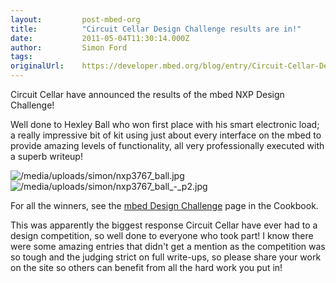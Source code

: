 ```yaml
---
layout:         post-mbed-org
title:          "Circuit Cellar Design Challenge results are in!"
date:           2011-05-04T11:30:14.000Z
author:         Simon Ford
tags:           
originalUrl:    https://developer.mbed.org/blog/entry/Circuit-Cellar-Design-Challenge-results1/
---
```


<p>
  Circuit Cellar have announced the results of the mbed NXP Design
  Challenge!
</p>
<p>
  Well done to Hexley Ball who won first place with his smart
  electronic load; a really impressive bit of kit using just about
  every interface on the mbed to provide amazing levels of
  functionality, all very professionally executed with a superb
  writeup!
</p>
<p>
  <img src=
  "https://developer.mbed.org/media/uploads/simon/nxp3767_ball.jpg"
  alt="/media/uploads/simon/nxp3767_ball.jpg" title=
  "/media/uploads/simon/nxp3767_ball.jpg"> <img src=
  "https://developer.mbed.org/media/uploads/simon/nxp3767_ball_-_p2.jpg"
  alt="/media/uploads/simon/nxp3767_ball_-_p2.jpg" title=
  "/media/uploads/simon/nxp3767_ball_-_p2.jpg">
</p>
<p>
  For all the winners, see the <a href=
  "http://mbed.org/cookbook/mbed-Design-Challenge">mbed Design
  Challenge</a> page in the Cookbook.
</p>
<p>
  This was apparently the biggest response Circuit Cellar have ever
  had to a design competition, so well done to everyone who took
  part! I know there were some amazing entries that didn't get a
  mention as the competition was so tough and the judging strict on
  full write-ups, so please share your work on the site so others
  can benefit from all the hard work you put in!
</p>


